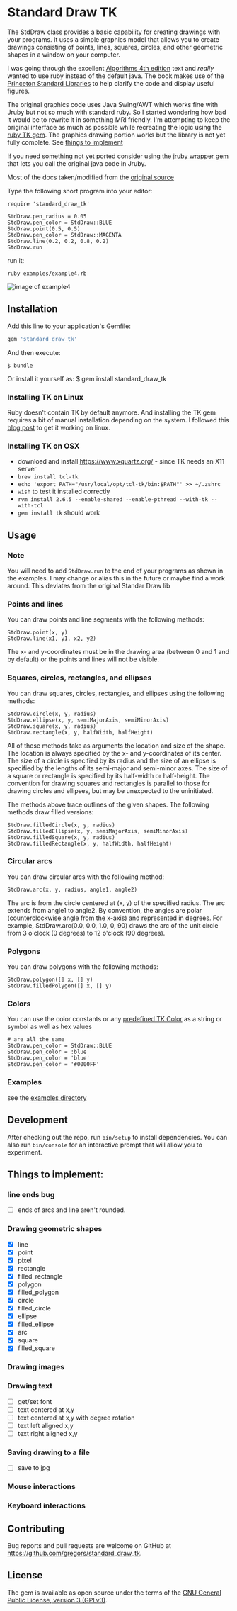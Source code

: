 # Standard Draw TK

The StdDraw class provides a basic capability for creating drawings with your programs. It uses a simple graphics model that allows you to create drawings consisting of points, lines, squares, circles, and other geometric shapes in a window on your computer.

I was going through the excellent [Algorithms 4th edition](https://algs4.cs.princeton.edu/home/) text  and *really* wanted to use ruby instead of the default java. The book makes use of the [Princeton Standard Libraries](https://introcs.cs.princeton.edu/java/stdlib/) to help clarify the code and display useful figures.

The original graphics code uses Java Swing/AWT which works fine with Jruby but not so much with standard ruby. So I started wondering how bad it would be to rewrite it in something MRI friendly. I'm attempting to keep the original interface as much as possible while recreating the logic using the [ruby TK gem](https://github.com/ruby/tk). The graphics drawing portion works but the library is not yet fully complete. See [things to implement](https://github.com/gregors/standard_draw_tk/blob/master/README.md#things-to-implement)

If you need something not yet ported consider using the [jruby wrapper gem](https://rubygems.org/gems/princeton_standard_libraries) that lets you call the original java code in Jruby.

Most of the docs taken/modified from the [original source](https://introcs.cs.princeton.edu/java/stdlib/javadoc/StdDraw.html)

Type the following short program into your editor:

    require 'standard_draw_tk'

    StdDraw.pen_radius = 0.05
    StdDraw.pen_color = StdDraw::BLUE
    StdDraw.point(0.5, 0.5)
    StdDraw.pen_color = StdDraw::MAGENTA
    StdDraw.line(0.2, 0.2, 0.8, 0.2)
    StdDraw.run

run it:

    ruby examples/example4.rb

![image of example4](https://raw.githubusercontent.com/gregors/standard_draw_tk/master/examples/image_example4.png)




## Installation

Add this line to your application's Gemfile:

```ruby
gem 'standard_draw_tk'
```

And then execute:

    $ bundle

Or install it yourself as:
    $ gem install standard_draw_tk

### Installing TK on Linux

Ruby doesn't contain TK by default anymore. And installing the TK gem requires a bit of manual installation depending on the system. I followed this [blog post](https://saveriomiroddi.github.io/Installing-ruby-tk-bindings-gem-on-ubuntu/) to get it working on linux.

### Installing TK on OSX

* download and install https://www.xquartz.org/ - since TK needs an X11 server
* `brew install tcl-tk`
* `echo 'export PATH="/usr/local/opt/tcl-tk/bin:$PATH"' >> ~/.zshrc`
* `wish` to test it installed correctly
* `rvm install 2.6.5 --enable-shared --enable-pthread --with-tk --with-tcl`
* `gem install tk` should work

## Usage


### Note

You will need to add `StdDraw.run` to the end of your programs as shown in the examples. I may change or alias this in the future or maybe find a work around. This deviates from the original Standar Draw lib

### Points and lines

You can draw points and line segments with the following methods:

    StdDraw.point(x, y)
    StdDraw.line(x1, y1, x2, y2)

The x- and y-coordinates must be in the drawing area (between 0 and 1 and by default) or the points and lines will not be visible.

### Squares, circles, rectangles, and ellipses

You can draw squares, circles, rectangles, and ellipses using the following methods:

    StdDraw.circle(x, y, radius)
    StdDraw.ellipse(x, y, semiMajorAxis, semiMinorAxis)
    StdDraw.square(x, y, radius)
    StdDraw.rectangle(x, y, halfWidth, halfHeight)

All of these methods take as arguments the location and size of the shape. The location is always specified by the x- and y-coordinates of its center. The size of a circle is specified by its radius and the size of an ellipse is specified by the lengths of its semi-major and semi-minor axes. The size of a square or rectangle is specified by its half-width or half-height. The convention for drawing squares and rectangles is parallel to those for drawing circles and ellipses, but may be unexpected to the uninitiated.

The methods above trace outlines of the given shapes. The following methods draw filled versions:

    StdDraw.filledCircle(x, y, radius)
    StdDraw.filledEllipse(x, y, semiMajorAxis, semiMinorAxis)
    StdDraw.filledSquare(x, y, radius)
    StdDraw.filledRectangle(x, y, halfWidth, halfHeight)

### Circular arcs

You can draw circular arcs with the following method:

    StdDraw.arc(x, y, radius, angle1, angle2)

The arc is from the circle centered at (x, y) of the specified radius. The arc extends from angle1 to angle2. By convention, the angles are polar (counterclockwise angle from the x-axis) and represented in degrees. For example, StdDraw.arc(0.0, 0.0, 1.0, 0, 90) draws the arc of the unit circle from 3 o'clock (0 degrees) to 12 o'clock (90 degrees).

### Polygons

You can draw polygons with the following methods:

    StdDraw.polygon([] x, [] y)
    StdDraw.filledPolygon([] x, [] y)

### Colors

You can use the color constants or any [predefined TK Color](https://www.tcl.tk/man/tcl8.5/TkCmd/colors.htm) as a string or symbol as well as hex values

    # are all the same
    StdDraw.pen_color = StdDraw::BLUE
    StdDraw.pen_color = :blue
    StdDraw.pen_color = 'blue'
    StdDraw.pen_color = '#0000FF'

### Examples

see the [examples directory](https://github.com/gregors/standard_draw_tk/tree/master/examples)


## Development

After checking out the repo, run `bin/setup` to install dependencies. You can also run `bin/console` for an interactive prompt that will allow you to experiment.

## Things to implement:

### line ends bug
* [ ] ends of arcs and line aren't rounded.

### Drawing geometric shapes
* [x] line
* [x] point
* [x] pixel
* [x] rectangle
* [x] filled_rectangle
* [x] polygon
* [x] filled_polygon
* [x] circle
* [x] filled_circle
* [x] ellipse
* [x] filled_ellipse
* [x] arc
* [x] square
* [x] filled_square

### Drawing images

### Drawing text
* [ ] get/set font
* [ ] text centered at x,y
* [ ] text centered at x,y with degree rotation
* [ ] text left aligned x,y
* [ ] text right aligned x,y

### Saving drawing to a file
* [ ] save to jpg

### Mouse interactions

### Keyboard interactions

## Contributing

Bug reports and pull requests are welcome on GitHub at https://github.com/gregors/standard_draw_tk.

## License

The gem is available as open source under the terms of the [GNU General Public License, version 3 (GPLv3)](http://www.gnu.org/copyleft/gpl.html).
